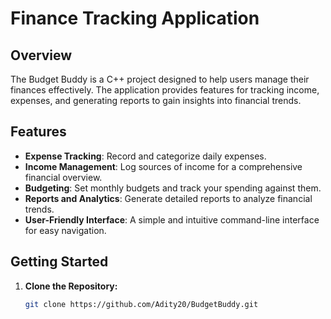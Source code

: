 # Finance Tracking Application

## Overview

The Budget Buddy is a C++ project designed to help users manage their finances effectively. The application provides features for tracking income, expenses, and generating reports to gain insights into financial trends.

## Features

- **Expense Tracking**: Record and categorize daily expenses.
- **Income Management**: Log sources of income for a comprehensive financial overview.
- **Budgeting**: Set monthly budgets and track your spending against them.
- **Reports and Analytics**: Generate detailed reports to analyze financial trends.
- **User-Friendly Interface**: A simple and intuitive command-line interface for easy navigation.


## Getting Started

1. **Clone the Repository:**
   ```bash
   git clone https://github.com/Adity20/BudgetBuddy.git